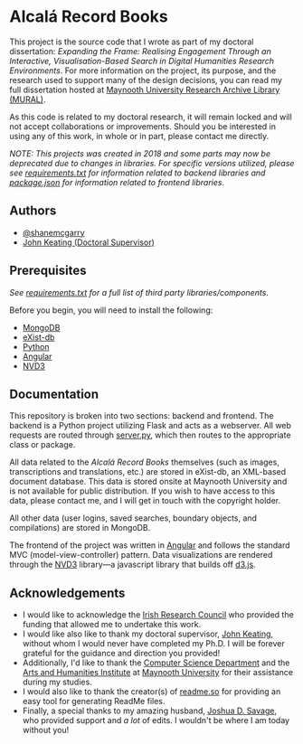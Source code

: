 
# Alcalá Record Books

This project is the source code that I wrote as part of my doctoral dissertation: _Expanding the Frame: Realising Engagement Through an Interactive, Visualisation-Based Search in Digital Humanities Research Environments_. For more information on the project, its purpose, and the research used to support many of the design decisions, you can read my full dissertation hosted at [Maynooth University Research Archive Library (MURAL)](https://mural.maynoothuniversity.ie/13646/).

As this code is related to my doctoral research, it will remain locked and will not accept collaborations or improvements. Should you be interested in using any of this work, in whole or in part, please contact me directly.

_NOTE: This projects was created in 2018 and some parts may now be deprecated due to changes in libraries. For specific versions utilized, please see [requirements.txt](https://github.com/shanemcgarry/alcala/blob/master/backend/requirements.txt) for information related to backend libraries and [package.json](https://github.com/shanemcgarry/alcala/blob/master/frontend/package.json) for information related to frontend libraries._


## Authors

- [@shanemcgarry](https://www.github.com/shanemcgarry)
- [John Keating (Doctoral Supervisor)](https://www.maynoothuniversity.ie/faculty-science-engineering/our-people/john-keating)


## Prerequisites

_See [requirements.txt](https://github.com/shanemcgarry/alcala/blob/master/backend/requirements.txt) for a full list of third party libraries/components_.

Before you begin, you will need to install the following:
- [MongoDB](https://www.mongodb.com/)
- [eXist-db](http://exist-db.org/exist/apps/homepage/index.html)
- [Python](https://www.python.org/)
- [Angular](https://angular.io/)
- [NVD3](https://nvd3.org/)


## Documentation

This repository is broken into two sections: backend and frontend. The backend is a Python project utilizing Flask and acts as a webserver. All web requests are routed through [server.py](https://github.com/shanemcgarry/alcala/blob/master/backend/server.py), which then routes to the appropriate class or package. 

All data related to the _Alcalá Record Books_ themselves (such as images, transcriptions and translations, etc.) are stored in eXist-db, an XML-based document database. This data is stored onsite at Maynooth University and is not available for public distribution. If you wish to have access to this data, please contact me, and I will get in touch with the copyright holder.

All other data (user logins, saved searches, boundary objects, and compilations) are stored in MongoDB.

The frontend of the project was written in [Angular](https://angular.io) and follows the standard MVC (model-view-controller) pattern. Data visualizations are rendered through the [NVD3](https://nvd3.org/) library—a javascript library that builds off [d3.js](https://d3js.org/).


## Acknowledgements

 - I would like to acknowledge the [Irish Research Council](https://research.ie/) who provided the funding that allowed me to undertake this work.
 - I would like also like to thank my doctoral supervisor, [John Keating](https://www.maynoothuniversity.ie/faculty-science-engineering/our-people/john-keating), without whom I would never have completed my Ph.D. I will be forever grateful for the guidance and direction you provided!
 - Additionally, I'd like to thank the [Computer Science Department](https://www.maynoothuniversity.ie/computer-science) and the [Arts and Humanities Institute](https://www.maynoothuniversity.ie/arts-and-humanities-institute) at [Maynooth University](https://www.maynoothuniversity.ie) for their assistance during my studies.
 - I would also like to thank the creator(s) of [readme.so](https://readme.so) for providing an easy tool for generating ReadMe files.
 - Finally, a special thanks to my amazing husband, [Joshua D. Savage](https://twitter.com/JoshuaDSavage), who provided support and _a lot_ of edits. I wouldn't be where I am today without you!